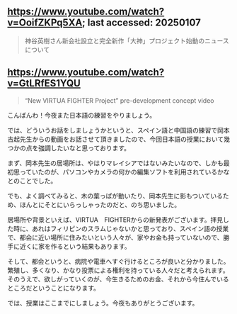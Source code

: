 ## https://www.youtube.com/watch?v=OoifZKPq5XA; last accessed: 20250107

>  神谷英樹さん新会社設立と完全新作「大神」プロジェクト始動のニュースについて

## https://www.youtube.com/watch?v=GtLRfES1YQU

>  “New VIRTUA FIGHTER Project” pre-development concept video 

こんばんわ！今夜また日本語の練習をやりましょう。

では、どういうお話をしましょうかというと、スペイン語と中国語の練習で岡本吉起先生からの動画をお話させて頂きましたので、今回日本語の授業において幾つかの点を強調したいなと思っております。

まず、岡本先生の居場所は、やはりマレイシアではないみたいなので、しかも最初思っていたのが、パソコンやカメラの何かの編集ソフトを利用されているかなとのことでした。

でも、よく調べてみると、木の葉っぱが動いたり、岡本先生に影もついているため、ほんとにそとにいらっしゃったのだと、のち思いました。

居場所や背景といえば、VIRTUA　FIGHTERからの新発表がございます。拝見した時に、あれはフィリピンのスラムじゃないかと思っており、スペイン語の授業で、都会に近い場所に住みたいという人々が、家やお金も持っていないので、勝手に近くに家を作るという結果もあります。

そして、都会というと、病院や電車へすぐ行けるところが良いと分かりました。繁殖し、多くなり、かなり投票による権利を持っている人々だと考えられます。そのうえで、欲しがっていくのが、今生きるためのお金、それから今住んでいるところだということになります。

では、授業はここまでにしましょう。今夜もありがとうございます。
